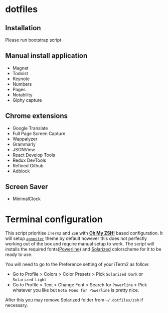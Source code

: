 # dotfiles

## Installation

Please run bootstrap script

## Manual install application

- Magnet
- Todoist
- Keynote
- Numbers
- Pages
- Notability
- Giphy capture

## Chrome extensions

- Google Translate
- Full Page Screen Capture
- Wappalyzer
- Grammarly
- JSONView
- React Develop Tools
- Redux DevTools
- Refined Github
- Adblock

## Screen Saver

- MinimalClock

# Terminal configuration

This script prioritise `iTerm2` and `ZSH` with [**Oh My ZSH!**](https://github.com/robbyrussell/oh-my-zsh) based configuration. It will setup [`agnoster`](https://github.com/agnoster/agnoster-zsh-theme) theme by default however this does not perfectly working out of the box and require manual setup to work. The script will installs the required fonts([Powerline](https://github.com/powerline/fonts)) and [Solarized](https://ethanschoonover.com/solarized/) colorscheme for it to be ready to use.

You will need to go to the Preference setting of your iTerm2 as follow:

- Go to Profile > Colors > Color Presets > Pick `Solarized Dark` or `Solarized Light`
- Go to Profile > Text > Change Font > Search for `Powerline` > Pick whatever you like but `Noto Mono for Powerline` is pretty nice.

After this you may remove Solarized folder from `~/.dotfiles/zsh` if necessary.
